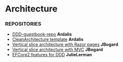 # Architecture

### REPOSITORIES

* [DDD-guestbook-repo](https://github.com/ardalis/ddd-guestbook) **Ardalis**
* [CleanArchitecture template](https://github.com/ardalis/CleanArchitecture) **Ardalis**
* [Vertical slice architecture with Razor pages](https://github.com/jbogard/ContosoUniversityDotNetCore-Pages) **JBogard**
* [Vertical slice architecture with MVC](https://github.com/jbogard/ContosoUniversityDotNetCore) **JBogard**
* [EFCore2 features for DDD](https://github.com/julielerman/EFCore2DDD/tree/AdvancedPatterns) **JulieLerman**

